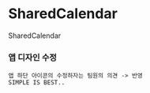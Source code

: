 # SharedCalendar
SharedCalendar

### 앱 디자인 수정
```
앱 하단 아이콘의 수정하자는 팀원의 의견 -> 반영
SIMPLE IS BEST..
```
